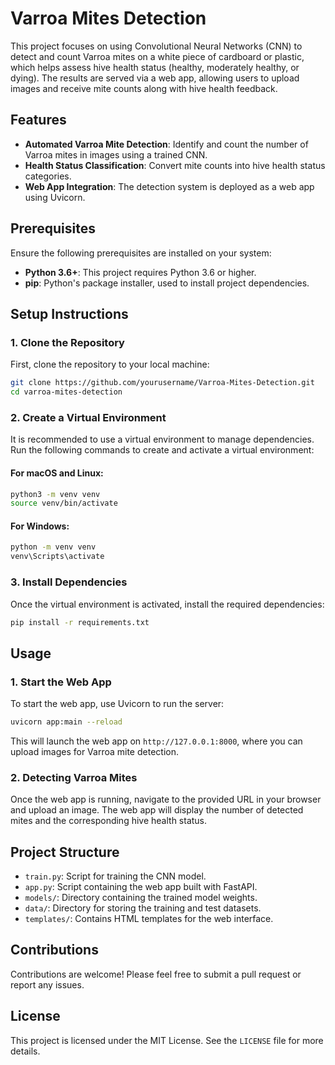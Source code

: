 # Varroa Mites Detection

This project focuses on using Convolutional Neural Networks (CNN) to detect and count Varroa mites on a white piece of cardboard or plastic, which helps assess hive health status (healthy, moderately healthy, or dying). The results are served via a web app, allowing users to upload images and receive mite counts along with hive health feedback.

## Features

- **Automated Varroa Mite Detection**: Identify and count the number of Varroa mites in images using a trained CNN.
- **Health Status Classification**: Convert mite counts into hive health status categories.
- **Web App Integration**: The detection system is deployed as a web app using Uvicorn.

## Prerequisites

Ensure the following prerequisites are installed on your system:

- **Python 3.6+**: This project requires Python 3.6 or higher.
- **pip**: Python's package installer, used to install project dependencies.

## Setup Instructions

### 1. Clone the Repository

First, clone the repository to your local machine:

```bash
git clone https://github.com/yourusername/Varroa-Mites-Detection.git
cd varroa-mites-detection
```

### 2. Create a Virtual Environment

It is recommended to use a virtual environment to manage dependencies. Run the following commands to create and activate a virtual environment:

#### For macOS and Linux:

```bash
python3 -m venv venv
source venv/bin/activate
```

#### For Windows:

```bash
python -m venv venv
venv\Scripts\activate
```

### 3. Install Dependencies

Once the virtual environment is activated, install the required dependencies:

```bash
pip install -r requirements.txt
```

## Usage

### 1. Start the Web App

To start the web app, use Uvicorn to run the server:

```bash
uvicorn app:main --reload
```

This will launch the web app on `http://127.0.0.1:8000`, where you can upload images for Varroa mite detection.

### 2. Detecting Varroa Mites

Once the web app is running, navigate to the provided URL in your browser and upload an image. The web app will display the number of detected mites and the corresponding hive health status.

## Project Structure

- `train.py`: Script for training the CNN model.
- `app.py`: Script containing the web app built with FastAPI.
- `models/`: Directory containing the trained model weights.
- `data/`: Directory for storing the training and test datasets.
- `templates/`: Contains HTML templates for the web interface.

## Contributions

Contributions are welcome! Please feel free to submit a pull request or report any issues.

## License

This project is licensed under the MIT License. See the `LICENSE` file for more details.
